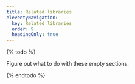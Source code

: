 ```yaml
---
title: Related libraries
eleventyNavigation:
  key: Related libraries
  order: 9
  headingOnly: true
---
```


{% todo %}

Figure out what to do with these empty sections.

{% endtodo %}
